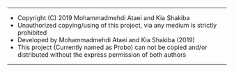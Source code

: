*******************************************************
 * Copyright (C) 2019 Mohammadmehdi Ataei and Kia Shakiba
 * Unauthorized copying/using of this project, via any medium is strictly prohibited
 * Developed by Mohammadmehdi Ataei and Kia Shakiba (2019)
 * This project (Currently named as Probo) can not be copied and/or distributed without the express permission of both authors
 *******************************************************
